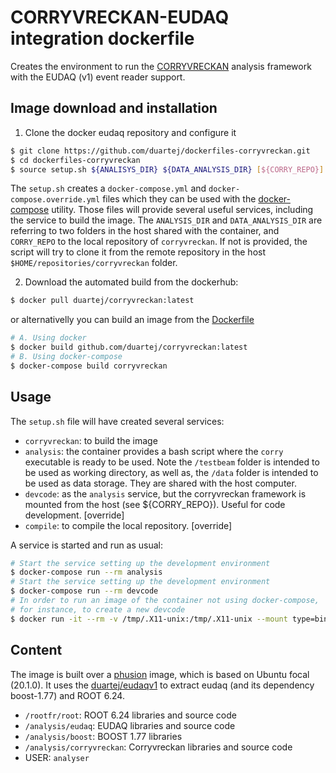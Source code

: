 # CORRYVRECKAN-EUDAQ integration dockerfile

Creates the environment to run the [CORRYVRECKAN](https://gitlab.cern.ch/corryvreckan/corryvreckan)
analysis framework with the EUDAQ (v1) event reader support. 

## Image download and installation
1. Clone the docker eudaq repository and configure it
```bash 
$ git clone https://github.com/duartej/dockerfiles-corryvreckan.git
$ cd dockerfiles-corryvreckan
$ source setup.sh ${ANALISYS_DIR} ${DATA_ANALYSIS_DIR} [${CORRY_REPO}]
```
The ```setup.sh``` creates a ```docker-compose.yml``` and 
```docker-compose.override.yml``` files which they can be used with the
[docker-compose](https://docs.docker.com/compose) utility. Those files
will provide several useful services, including the service to build the 
image. The `ANALYSIS_DIR` and `DATA_ANALYSIS_DIR` are referring to two folders in the host shared 
with the container, and `CORRY_REPO` to the local repository of `corryvreckan`.
If not is provided, the script will try to clone it from the remote repository
in the host ```$HOME/repositories/corryvreckan``` folder.

2. Download the automated build from the dockerhub: 
```bash
$ docker pull duartej/corryvreckan:latest
```
or alternativelly you can build an image from the
[Dockerfile](Dockerfile)
```bash
# A. Using docker
$ docker build github.com/duartej/corryvreckan:latest
# B. Using docker-compose
$ docker-compose build corryvreckan
```

## Usage
The `setup.sh` file will have created several services: 
 * `corryvreckan`: to build the image
 * `analysis`: the container provides a bash script where the `corry` executable is
               ready to be used. Note the `/testbeam` folder is intended to be used as 
	       working directory, as well as, the `/data` folder is intended to be used 
	       as data storage. They are shared with the host computer.
 * `devcode`:  as the `analysis` service, but the corryvreckan framework is mounted
               from the host (see ${CORRY_REPO}). Useful for code development. [override]
 * `compile`:  to compile the local repository. [override]

A service is started and run as usual: 

```bash
# Start the service setting up the development environment
$ docker-compose run --rm analysis
# Start the service setting up the development environment
$ docker-compose run --rm devcode
# In order to run an image of the container not using docker-compose,
# for instance, to create a new devcode
$ docker run -it --rm -v /tmp/.X11-unix:/tmp/.X11-unix --mount type=bind,source=${HOME}/repos/corryvreckan,target=/analysis/corryvreckan -e DISPLAY=unix${DISPLAY} duartej/corryvreckan
```


## Content
The image is built over a [phusion](https://github.com/phusion/baseimage-docker) image, which
is based on Ubuntu focal (20.1.0). It uses the [duartej/eudaqv1](https://github.com/duartej/dockerfiles-eudaqv1)
to extract eudaq (and its dependency boost-1.77) and ROOT 6.24. 

 * `/rootfr/root`: ROOT 6.24 libraries and source code
 * `/analysis/eudaq`: EUDAQ libraries and source code
 * `/analysis/boost`: BOOST 1.77 libraries
 * `/analysis/corryvreckan`: Corryvreckan libraries and source code
 * USER: `analyser`



